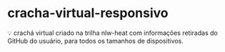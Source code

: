 # cracha-virtual-responsivo
:bulb: crachá virtual criado na trilha nlw-heat com informações retiradas do  GitHub do usuário, para todos os tamanhos de dispositivos.
